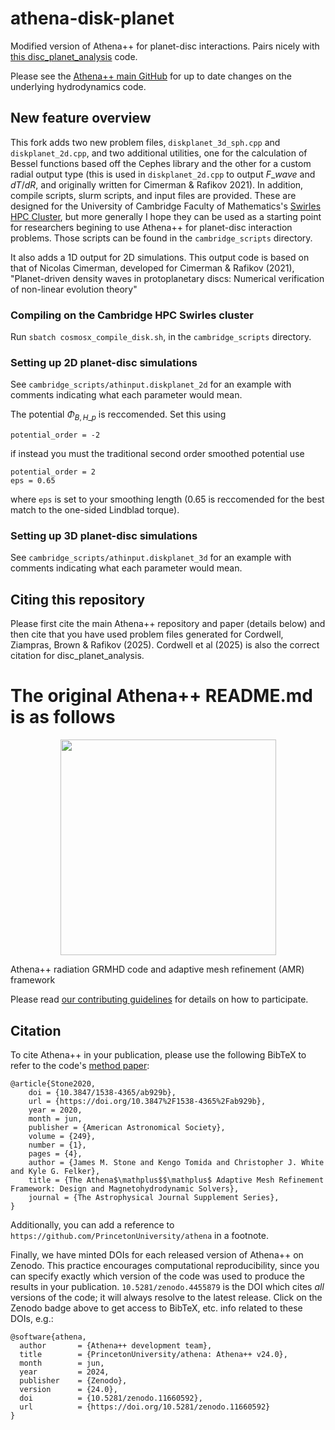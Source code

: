 athena-disk-planet
======
Modified version of Athena++ for planet-disc interactions. Pairs nicely with [this disc\_planet\_analysis](https://github.com/cordwella/disc_planet_analysis) code. 

Please see the [Athena++ main GitHub](https://github.com/PrincetonUniversity/athena) for 
up to date changes on the underlying hydrodynamics code.

## New feature overview
This fork adds two new problem files, `diskplanet_3d_sph.cpp` and `diskplanet_2d.cpp`, and two additional utilities, one for the calculation of Bessel functions based off the Cephes library and the other for a custom radial output type (this is used in `diskplanet_2d.cpp` to output $F\_{wave}$ and $dT/dR$, and originally written for Cimerman & Rafikov 2021). In addition, compile scripts, slurm scripts, and input files are provided. These are designed for the University of Cambridge Faculty of Mathematics's [Swirles HPC Cluster](https://www.maths.cam.ac.uk/computing/faculty-hpc-system-swirles), but more generally I hope they can be used as a starting point for researchers begining to use Athena++ for planet-disc interaction problems. Those scripts can be found in the `cambridge_scripts` directory.

It also adds a 1D output for 2D simulations. This output code is based on that of Nicolas Cimerman, developed for Cimerman & Rafikov (2021), "Planet-driven density waves in protoplanetary discs: Numerical verification of non-linear evolution theory"


### Compiling on the Cambridge HPC Swirles cluster

Run `sbatch cosmosx_compile_disk.sh`, in the `cambridge_scripts` directory.

### Setting up 2D planet-disc simulations

See `cambridge_scripts/athinput.diskplanet_2d` for an example with comments indicating what each parameter would mean.

The potential $\Phi_{B, H\_p}$ is reccomended. Set this using
```
potential_order = -2 
```
if instead you must the traditional second order smoothed potential use
```
potential_order = 2
eps = 0.65
```
where `eps` is set to your smoothing length (0.65 is reccomended for the best match to the one-sided Lindblad torque).

### Setting up 3D planet-disc simulations

See `cambridge_scripts/athinput.diskplanet_3d` for an example with comments indicating what each parameter would mean.

## Citing this repository

Please first cite the main Athena++ repository and paper (details below) and then cite that you have used problem files generated for Cordwell, Ziampras, Brown & Rafikov (2025). Cordwell et al (2025) is also the correct citation for disc\_planet\_analysis.

# The original Athena++ README.md is as follows
<p align="center">
	  <img width="345" height="345" src="https://user-images.githubusercontent.com/1410981/115276281-759d8580-a108-11eb-9fc9-833480b97f95.png">
</p>

Athena++ radiation GRMHD code and adaptive mesh refinement (AMR) framework

Please read [our contributing guidelines](./CONTRIBUTING.md) for details on how to participate.

## Citation
To cite Athena++ in your publication, please use the following BibTeX to refer to the code's [method paper](https://ui.adsabs.harvard.edu/abs/2020ApJS..249....4S/abstract):
```
@article{Stone2020,
	doi = {10.3847/1538-4365/ab929b},
	url = {https://doi.org/10.3847%2F1538-4365%2Fab929b},
	year = 2020,
	month = jun,
	publisher = {American Astronomical Society},
	volume = {249},
	number = {1},
	pages = {4},
	author = {James M. Stone and Kengo Tomida and Christopher J. White and Kyle G. Felker},
	title = {The Athena$\mathplus$$\mathplus$ Adaptive Mesh Refinement Framework: Design and Magnetohydrodynamic Solvers},
	journal = {The Astrophysical Journal Supplement Series},
}
```
Additionally, you can add a reference to `https://github.com/PrincetonUniversity/athena` in a footnote.

Finally, we have minted DOIs for each released version of Athena++ on Zenodo. This practice encourages computational reproducibility, since you can specify exactly which version of the code was used to produce the results in your publication. `10.5281/zenodo.4455879` is the DOI which cites _all_ versions of the code; it will always resolve to the latest release. Click on the Zenodo badge above to get access to BibTeX, etc. info related to these DOIs, e.g.:

```
@software{athena,
  author       = {Athena++ development team},
  title        = {PrincetonUniversity/athena: Athena++ v24.0},
  month        = jun,
  year         = 2024,
  publisher    = {Zenodo},
  version      = {24.0},
  doi          = {10.5281/zenodo.11660592},
  url          = {https://doi.org/10.5281/zenodo.11660592}
}
```
